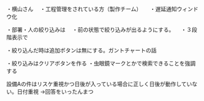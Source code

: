 ・横山さん
　・工程管理をされている方（製作チーム）
　
・遅延通知ウィンドウ化

・部署・人の絞り込みは
　・前の状態で絞り込みが出るようにする。
　・３段階表示で

・絞り込んだ時は追加ボタンは無にする。ガントチャートの話

・絞り込みはクリアボタンを作る
・虫眼鏡マークとかで検索できることを強調する

設備Aの件はリスケ重視かつ日後が入っている場合に正しく日後が動作していない。日付重視
→回答をいったんまつ

